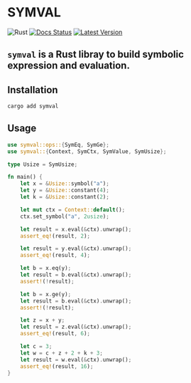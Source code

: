 # SYMVAL

![Rust](https://github.com/cksac/symval/workflows/Rust/badge.svg)
[![Docs Status](https://docs.rs/symval/badge.svg)](https://docs.rs/symval)
[![Latest Version](https://img.shields.io/crates/v/symval.svg)](https://crates.io/crates/symval)

`symval` is a Rust libray to build symbolic expression and evaluation.
---

## Installation
```sh
cargo add symval
```

## Usage
```rust
use symval::ops::{SymEq, SymGe};
use symval::{Context, SymCtx, SymValue, SymUsize};

type Usize = SymUsize;

fn main() {
    let x = &Usize::symbol("a");
    let y = &Usize::constant(4);
    let k = &Usize::constant(2);

    let mut ctx = Context::default();
    ctx.set_symbol("a", 2usize);

    let result = x.eval(&ctx).unwrap();
    assert_eq!(result, 2);

    let result = y.eval(&ctx).unwrap();
    assert_eq!(result, 4);

    let b = x.eq(y);
    let result = b.eval(&ctx).unwrap();
    assert!(!result);

    let b = x.ge(y);
    let result = b.eval(&ctx).unwrap();
    assert!(!result);

    let z = x + y;
    let result = z.eval(&ctx).unwrap();
    assert_eq!(result, 6);

    let c = 3;
    let w = c + z + 2 + k + 3;
    let result = w.eval(&ctx).unwrap();
    assert_eq!(result, 16);
}
```